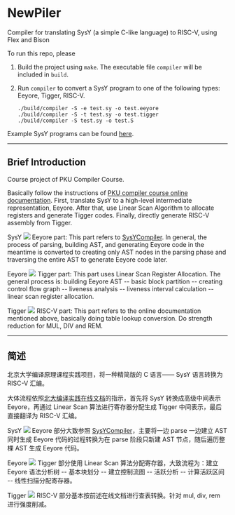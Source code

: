 # NewPiler

Compiler for translating SysY (a simple C-like language) to RISC-Ⅴ, using Flex and Bison

To run this repo, please

1. Build the project using `make`. The executable file `compiler` will be included in `build`.

2. Run `compiler` to convert a SysY program to one of the following types: Eeyore, Tigger, RISC-Ⅴ.

   ```
   ./build/compiler -S -e test.sy -o test.eeyore
   ./build/compiler -S -t test.sy -o test.tigger
   ./build/compiler -S test.sy -o test.S
   ```

Example SysY programs can be found [here](https://github.com/pku-minic/open-test-cases).

<hr>

## Brief Introduction

Course project of PKU Compiler Course.

Basically follow the instructions of [PKU compiler course online documentation](https://pku-minic.github.io/online-doc/#/). First, translate SysY to a high-level intermediate representation, Eeyore. After that, use Linear Scan Algorithm to allocate registers and generate Tigger codes. Finally, directly generate RISC-Ⅴ assembly from Tigger.

SysY ![](http://latex.codecogs.com/svg.latex?\rightarrow) Eeyore part: This part refers to [SysYCompiler](https://github.com/zshCuanNi/SysYCompiler). In general, the process of parsing, building AST, and generating Eeyore code in the meantime is converted to creating only AST nodes in the parsing phase and traversing the entire AST to generate Eeyore code later.

Eeyore ![](http://latex.codecogs.com/svg.latex?\rightarrow) Tigger part: This part uses Linear Scan Register Allocation. The general process is: building Eeyore AST -- basic block partition -- creating control flow graph -- liveness analysis -- liveness interval calculation -- linear scan register allocation.

Tigger ![](http://latex.codecogs.com/svg.latex?\rightarrow) RISC-Ⅴ part: This part refers to the online documentation mentioned above, basically doing table lookup conversion. Do strength reduction for MUL, DIV and REM.

<hr>

## 简述

北京大学编译原理课程实践项目，将一种精简版的 C 语言—— SysY 语言转换为 RISC-Ⅴ 汇编。

大体流程依照[北大编译实践在线文档](https://pku-minic.github.io/online-doc/#/)的指示，首先将 SysY 转换成高级中间表示 Eeyore，再通过 Linear Scan 算法进行寄存器分配生成 Tigger 中间表示，最后直接翻译为 RISC-Ⅴ 汇编。

SysY ![](http://latex.codecogs.com/svg.latex?\rightarrow) Eeyore 部分大致参照 [SysYCompiler](https://github.com/zshCuanNi/SysYCompiler)，主要将一边 parse 一边建立 AST 同时生成 Eeyore 代码的过程转换为在 parse 阶段只新建 AST 节点，随后遍历整棵 AST 生成 Eeyore 代码。

Eeyore ![](http://latex.codecogs.com/svg.latex?\rightarrow) Tigger 部分使用 Linear Scan 算法分配寄存器，大致流程为：建立 Eeyore 语法分析树 -- 基本块划分 -- 建立控制流图 -- 活跃分析 -- 计算活跃区间 -- 线性扫描分配寄存器。

Tigger ![](http://latex.codecogs.com/svg.latex?\rightarrow) RISC-Ⅴ 部分基本按前述在线文档进行查表转换。针对 mul, div, rem 进行强度削减。
